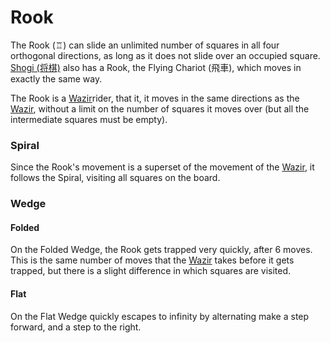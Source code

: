 # Rook

The Rook (&#x2656;) can slide an unlimited number of squares in all
four orthogonal directions, as long as it does not slide over an
occupied square. [Shogi (&#x5c06;&#x68cb;)](#wiki:Shogi) also has
a Rook, the Flying Chariot (&#x98db;&#x8eca;), which moves in exactly
the same way.

The Rook is a [Wazir](wazir.html)rider, that it, it moves in the same
directions as the [Wazir](wazir.html), without a limit on the number
of squares it moves over (but all the intermediate squares must be empty).

### Spiral

Since the Rook's movement is a superset of the movement of the
[Wazir](wazir.html), it follows the Spiral, visiting all squares
on the board.

### Wedge

#### Folded

On the Folded Wedge, the Rook gets trapped very quickly, after 6 moves. This
is the same number of moves that the [Wazir](wazir.html) takes before
it gets trapped, but there is a slight difference in which squares
are visited.

#### Flat

On the Flat Wedge quickly escapes to infinity by alternating make 
a step forward, and a step to the right.
